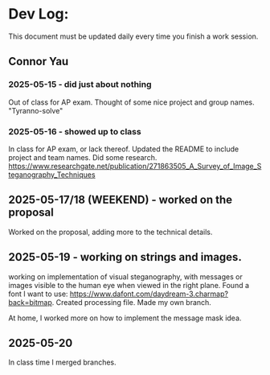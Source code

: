 # Dev Log:

This document must be updated daily every time you finish a work session.

## Connor Yau

### 2025-05-15 - did just about nothing
Out of class for AP exam. Thought of some nice project and group names. "Tyranno-solve"

### 2025-05-16 - showed up to class
In class for AP exam, or lack thereof. Updated the README to include project and team names. Did some research.
https://www.researchgate.net/publication/271863505_A_Survey_of_Image_Steganography_Techniques

## 2025-05-17/18 (WEEKEND) - worked on the proposal
Worked on the proposal, adding more to the technical details.

## 2025-05-19 - working on strings and images.
working on implementation of visual steganography, with messages or images visible to the human eye when viewed in the right plane. Found a font I want to use: https://www.dafont.com/daydream-3.charmap?back=bitmap. Created processing file. Made my own branch.

At home, I worked more on how to implement the message mask idea.

## 2025-05-20
In class time I merged branches.
